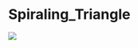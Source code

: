 # Spiraling_Triangle
  <source src="https://github.com/RishavMishraRM/Spiraling_Triangle/blob/main/git.mp4" type="video/mp4">
<img src="https://github.com/RishavMishraRM/Spiraling_Triangle/blob/main/git.mp4">
